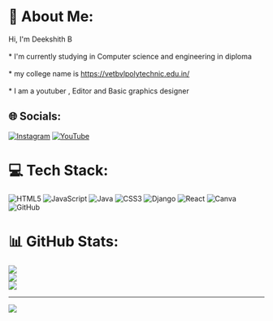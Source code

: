 # 💫 About Me:
   Hi, I'm Deekshith B<br><br>* I'm  currently studying in Computer science and engineering in diploma<br><br>* my college name is https://vetbvlpolytechnic.edu.in/<br><br>* I am a youtuber , Editor and Basic graphics designer


## 🌐 Socials:
[![Instagram](https://img.shields.io/badge/Instagram-%23E4405F.svg?logo=Instagram&logoColor=white)](https://instagram.com/deekshithsurya36) [![YouTube](https://img.shields.io/badge/YouTube-%23FF0000.svg?logo=YouTube&logoColor=white)](https://youtube.com/@http://www.youtube.com/@MDSgroup-) 

# 💻 Tech Stack:
![HTML5](https://img.shields.io/badge/html5-%23E34F26.svg?style=plastic&logo=html5&logoColor=white) ![JavaScript](https://img.shields.io/badge/javascript-%23323330.svg?style=plastic&logo=javascript&logoColor=%23F7DF1E) ![Java](https://img.shields.io/badge/java-%23ED8B00.svg?style=plastic&logo=openjdk&logoColor=white) ![CSS3](https://img.shields.io/badge/css3-%231572B6.svg?style=plastic&logo=css3&logoColor=white) ![Django](https://img.shields.io/badge/django-%23092E20.svg?style=plastic&logo=django&logoColor=white) ![React](https://img.shields.io/badge/react-%2320232a.svg?style=plastic&logo=react&logoColor=%2361DAFB) ![Canva](https://img.shields.io/badge/Canva-%2300C4CC.svg?style=plastic&logo=Canva&logoColor=white) ![GitHub](https://img.shields.io/badge/github-%23121011.svg?style=plastic&logo=github&logoColor=white)
# 📊 GitHub Stats:
![](https://github-readme-stats.vercel.app/api?username=deekshithikify&theme=default_repocard&hide_border=false&include_all_commits=false&count_private=false)<br/>
![](https://github-readme-streak-stats.herokuapp.com/?user=deekshithikify&theme=default_repocard&hide_border=false)<br/>
![](https://github-readme-stats.vercel.app/api/top-langs/?username=deekshithikify&theme=default_repocard&hide_border=false&include_all_commits=false&count_private=false&layout=compact)

---
[![](https://visitcount.itsvg.in/api?id=deekshithikify&icon=1&color=3)](https://visitcount.itsvg.in)

<!-- Proudly created with GPRM ( https://gprm.itsvg.in ) -->
